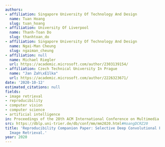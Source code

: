```yaml
---
authors:
- affiliation: Singapore University Of Technology And Design
  name: Tuan Hoang
  slug: tuan_hoang
- affiliation: University Of Liverpool
  name: Thanh-Toan Do
  slug: thanhtoan_do
- affiliation: Singapore University Of Technology And Design
  name: Ngai-Man Cheung
  slug: ngaiman_cheung
- affiliation: null
  name: Michael Riegler
  url: https://academic.microsoft.com/author/2303139154/
- affiliation: Czech Technical University In Prague
  name: "Jan Zah\xE1lka"
  url: https://academic.microsoft.com/author/2226323671/
date: '2020-10-12'
estimated_citations: null
fields:
- image retrieval
- reproducibility
- computer vision
- computer science
- artificial intelligence
in: Proceedings of the 28th ACM International Conference on Multimedia
src: https://dblp.uni-trier.de/db/conf/mm/mm2020.html#HoangDCRZ20
title: 'Reproducibility Companion Paper: Selective Deep Convolutional Features for
  Image Retrieval.'
year: 2020
---
```

